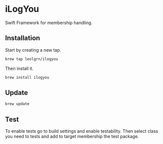 # iLogYou

Swift Framework for membership handling.

## Installation

Start by creating a new tap.

```bash
brew tap leolgrn/ilogyou
```

Then install it.

```bash
brew install ilogyou
```

## Update

```bash
brew update
```

## Test

To enable tests go to build settings and enable testability.
Then select class you need to tests and add to target membership the test package.
